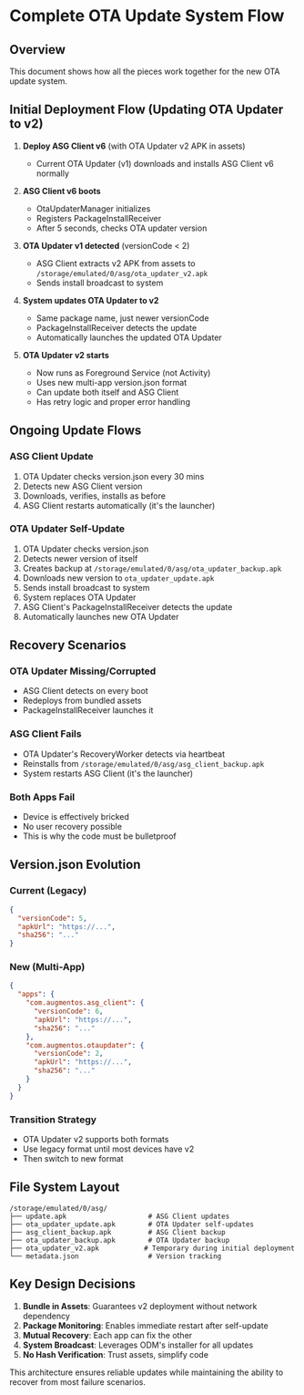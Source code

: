 # Complete OTA Update System Flow

## Overview
This document shows how all the pieces work together for the new OTA update system.

## Initial Deployment Flow (Updating OTA Updater to v2)

1. **Deploy ASG Client v6** (with OTA Updater v2 APK in assets)
   - Current OTA Updater (v1) downloads and installs ASG Client v6 normally
   
2. **ASG Client v6 boots**
   - OtaUpdaterManager initializes
   - Registers PackageInstallReceiver
   - After 5 seconds, checks OTA updater version
   
3. **OTA Updater v1 detected** (versionCode < 2)
   - ASG Client extracts v2 APK from assets to `/storage/emulated/0/asg/ota_updater_v2.apk`
   - Sends install broadcast to system
   
4. **System updates OTA Updater to v2**
   - Same package name, just newer versionCode
   - PackageInstallReceiver detects the update
   - Automatically launches the updated OTA Updater
   
5. **OTA Updater v2 starts**
   - Now runs as Foreground Service (not Activity)
   - Uses new multi-app version.json format
   - Can update both itself and ASG Client
   - Has retry logic and proper error handling

## Ongoing Update Flows

### ASG Client Update
1. OTA Updater checks version.json every 30 mins
2. Detects new ASG Client version
3. Downloads, verifies, installs as before
4. ASG Client restarts automatically (it's the launcher)

### OTA Updater Self-Update
1. OTA Updater checks version.json
2. Detects newer version of itself
3. Creates backup at `/storage/emulated/0/asg/ota_updater_backup.apk`
4. Downloads new version to `ota_updater_update.apk`
5. Sends install broadcast to system
6. System replaces OTA Updater
7. ASG Client's PackageInstallReceiver detects the update
8. Automatically launches new OTA Updater

## Recovery Scenarios

### OTA Updater Missing/Corrupted
- ASG Client detects on every boot
- Redeploys from bundled assets
- PackageInstallReceiver launches it

### ASG Client Fails
- OTA Updater's RecoveryWorker detects via heartbeat
- Reinstalls from `/storage/emulated/0/asg/asg_client_backup.apk`
- System restarts ASG Client (it's the launcher)

### Both Apps Fail
- Device is effectively bricked
- No user recovery possible
- This is why the code must be bulletproof

## Version.json Evolution

### Current (Legacy)
```json
{
  "versionCode": 5,
  "apkUrl": "https://...",
  "sha256": "..."
}
```

### New (Multi-App)
```json
{
  "apps": {
    "com.augmentos.asg_client": {
      "versionCode": 6,
      "apkUrl": "https://...",
      "sha256": "..."
    },
    "com.augmentos.otaupdater": {
      "versionCode": 2,
      "apkUrl": "https://...",
      "sha256": "..."
    }
  }
}
```

### Transition Strategy
- OTA Updater v2 supports both formats
- Use legacy format until most devices have v2
- Then switch to new format

## File System Layout
```
/storage/emulated/0/asg/
├── update.apk                    # ASG Client updates
├── ota_updater_update.apk        # OTA Updater self-updates
├── asg_client_backup.apk         # ASG Client backup
├── ota_updater_backup.apk        # OTA Updater backup
├── ota_updater_v2.apk           # Temporary during initial deployment
└── metadata.json                 # Version tracking
```

## Key Design Decisions

1. **Bundle in Assets**: Guarantees v2 deployment without network dependency
2. **Package Monitoring**: Enables immediate restart after self-update
3. **Mutual Recovery**: Each app can fix the other
4. **System Broadcast**: Leverages ODM's installer for all updates
5. **No Hash Verification**: Trust assets, simplify code

This architecture ensures reliable updates while maintaining the ability to recover from most failure scenarios.